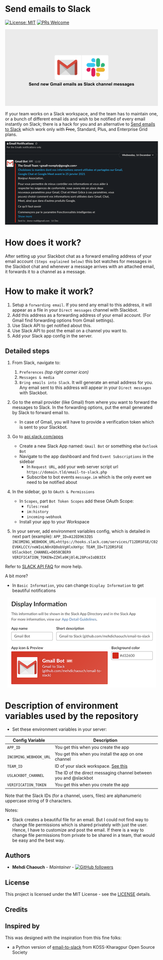 # Send emails to Slack

[![License: MIT](https://img.shields.io/github/license/advocodo/magento2-cart-quantity-multiple.svg?style=flat-square)](./LICENSE)
[![PRs Welcome](https://img.shields.io/badge/PRs-welcome-brightgreen.svg "PRs Welcome")](https://github.com/mehdichaouch/email-to-slack/pulls)

<p align="center">
  <img src="images/repository-open-graph.png" alt="Gmail notification"/>
</p>

If your team works on a Slack workspace, and the team has to maintain one, or a bunch of different email ids and wish to be notified of every email instantly on Slack; there is a hack for you and an alternative to [Send emails to Slack](https://slack.com/intl/en-fr/help/articles/206819278-Send-emails-to-Slack) which work only with ~~Free~~, Standard, Plus, and Enterprise Grid plans.

<p align="center">
  <img src="images/slack-gmail-notification.png" alt="Gmail notification"/>
</p>

# How does it work?

After setting up your Slackbot chat as a forward emailing address of your email account `(Steps explained below)` this bot watches for messages in the Slackbot chat and whenever a message arrives with an attached email, it forwards it to a channel as a message.

# How to make it work?

1. Setup a `forwarding email`. If you send any email to this address, it will appear as a file in your `Direct messages` channel with Slackbot.
2. Add this address as a forwarding address of your email account. (For Gmail find forwarding options from Gmail settings).
3. Use Slack API to get notified about this.
4. Use Slack API to post the email on a channel you want to.
5. Add your Slack app config in the server.

## Detailed steps

1. From Slack, navigate to:
    1. `Preferences` _(top right corner icon)_
    2. `Messages & media`
    3. `Bring emails into Slack`. It will generate an email address for you. Any email sent to this address will appear in your `Direct messages` with Slackbot.

2. Go to the email provider (like Gmail) from where you want to forward the messages to Slack. In the forwarding options, put the email generated by Slack to forward email to.
    - In case of Gmail, you will have to provide a verification token which is sent to your Slackbot.

3. Go to [api.slack.com/apps](https://api.slack.com/apps)
    - Create a new Slack App named: `Gmail Bot` or something else `Outlook Bot`
    - Navigate to the app dashboard and find `Event Subscriptions` in the sidebar
        - In `Request URL`, add your web server script url `https://domain.tld/email-to-slack.php`
        - Subscribe to bot events `message.im` which is the only event we need to be notified about

4. In the sidebar, go to `OAuth & Permissions`
    - In `Scopes`, part `Bot Token Scopes` add these OAuth Scope:
        - `files:read`
        - `im:history`
        - `incoming-webhook`
    - Install your app to your Workspace

5. In your server, add environment variables config, which is detailed in next part (example):
`APP_ID=A12ED963ZQS INCOMING_WEBHOOK_URL=https://hooks.slack.com/services/T12DRSFGE/C02EV6KLCCY/neWIoLN0nXQ0obVgHlxXmYgc TEAM_ID=T12DRSFGE USlackbot_CHANNEL=D050CBER9 VERIFICATION_TOKEN=ZZHla9Kj8l4L28PceIoDB3IX`

Refer to [SLACK API FAQ](https://api.slack.com/faq) for more help.

A bit more?
- In `Basic Information`, you can change `Display Information` to get beautiful notifications
<p align="center">
  <img src="images/slack-app-display-information.png" alt="Display Information"/>
</p>

# Description of environment variables used by the repository

- Set these environment variables in your server:

| Config Variable        | Description                                                      |
|------------------------|------------------------------------------------------------------|
| `APP_ID`               | You get this when you create the app                             |
| `INCOMING_WEBHOOK_URL` | You get this when you install the app on one channel             |
| `TEAM_ID`              | ID of your slack workspace. [See this](https://stackoverflow.com/questions/40940327/what-is-the-simplest-way-to-find-a-slack-team-id-and-a-channel-id) |
| `USLACKBOT_CHANNEL`    | The ID of the direct messaging channel between you and @slackbot |
| `VERIFICATION_TOKEN`   | You get this when you create the app                             |

Note that the Slack IDs (for a channel, users, files) are alphanumeric uppercase string of 9 characters.

Notes:
  - Slack creates a beautiful file for an email. But I could not find way to change file permissions which is shared privately with just the user. Hence, I have to customize and post the email. If there is a way to change file permissions from private to be shared in a team, that would be easy and the best way.

## Authors

- **Mehdi Chaouch** - *Maintainer* - [![GitHub followers](https://img.shields.io/github/followers/mehdichaouch.svg?style=social)](https://github.com/mehdichaouch)

## License

This project is licensed under the MIT License - see the [LICENSE](./LICENSE) details.

## Credits

## Inspired by

This was designed with the inspiration from this fine folks:
- a Python version of [email-to-slack](https://github.com/kossiitkgp/email-to-slack/) from KOSS-Kharagpur Open Source Society
